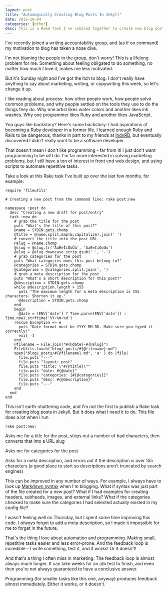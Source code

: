 ```yaml
---
layout: post
title: "Automagically Creating Blog Posts In Jekyll"
date: 2015-10-04
categories: [other]
desc: This is a Rake task I've cobbled together to create new blog posts using Jekyll.
---
```


I've recently joined a writing accountability group, and (as if on command) my motivation to blog has taken a nose dive.

I'm not blaming the people in the group, don't worry! This is a lifelong problem for me. Something about feeling obligated to do something, no matter how much I love it, makes me less motivated.

But it's Sunday night and I've got the itch to blog. I don't really have anything to say about marketing, writing, or copywriting this week, so let's change it up.

I like reading about process: how other people work, how people solve common problems, and why people settled on the tools they use to do the things they do. Why one artist likes water colors and another likes ink washes. Why one programmer likes Ruby and another likes JavaScript.

You guys like backstory? Here's some backstory: I had aspirations of becoming a Ruby developer in a former life. I learned enough Ruby and Rails to be dangerous, thanks in part to my friends at [IndyRB](http://indyrb.org/), but eventually discovered I didn't really want to be a software developer.

That doesn't mean I don't like programming - far from it! I just don't want programming to be *all* I do. I'm far more interested in solving marketing problems, but I still have a ton of interest in front end web design, and using scripts to automate repetitive tasks.

Take a look at this Rake task I've built up over the last few months, for example:

	require 'fileutils'

	# Creating a new post from the command line: rake post:new

	namespace :post do
	  desc "Creating a new draft for post/entry"
	  task :new do
	    # grab the title for the post
	    puts "What's the title of this post?"
	    @name = STDIN.gets.chomp
	    @title = @name.split.map(&:capitalize).join(' ')
	    # convert the title into the post URL
	    @slug = @name.chomp
	    @slug = @slug.tr('ÁáÉéÍíÓóÚú', 'AaEeIiOoUu')
	    @slug = @slug.downcase.strip.gsub(' ', '-')
	    # grab categories for the post
	    puts "What categories does this post belong to?"
	    @categories = STDIN.gets.chomp
	    @categories = @categories.split.join(', ')
	    # grab a meta description for the post
	    puts "What's a short description for this post?"
	    @description = STDIN.gets.chomp
	    while @description.length > 155
	      puts "The maximum length for a meta description is 155 characters. Shorten it up."
	      @description = STDIN.gets.chomp
	    end
	    begin
	      @date = (ENV['date'] ? Time.parse(ENV['date']) : Time.now).strftime('%Y-%m-%d')
	    rescue Exception => e
	      puts "Date format must be YYYY-MM-DD. Make sure you typed it correctly!"
	      exit -1
	    end
	    @filename = File.join("#{@date}-#{@slug}")
	    FileUtils.touch("blog/_posts/#{@filename}.md")
	    open("blog/_posts/#{@filename}.md", 'a' ) do |file|
	      file.puts "---"
	      file.puts "layout: post"
	      file.puts "title: \"#{@title}\""
	      file.puts "date: #{@date}"
	      file.puts "categories: [#{@categories}]"
	      file.puts "desc: #{@description}"
	      file.puts "---"
	    end
	  end
	end

This isn't earth-shattering code, and I'm not the first to publish a Rake task for creating blog posts in Jekyll. But it does what I need it to do. This file does a lot when I run

	rake post:new:

Asks me for a title for the post, strips out a number of bad characters, then converts that into a URL slug

Asks me for categories for the post

Asks for a meta description, and errors out if the description is over 155 characters (a good place to start so descriptions aren't truncated by search engines)

This can be improved in any number of ways. For example, I always have to look up [Markdown syntax](https://daringfireball.net/projects/markdown/) when I'm blogging. What if syntax was just part of the file created for a new post? What if I had examples for creating headers, subheads, images, and external links? What if the categories checked to make sure the categories I had selected actually existed in my config file?

I wasn't feeling well on Thursday, but I spent some time improving this code. I *always* forgot to add a meta description, so I made it impossible for me to forget in the future.

That's the thing I love about automation and programming. Making small, repetitive tasks easier and less error-prone. And the feedback loop is incredible - I write something, test it, and it works! Or it doesn't!

And that's a thing I often miss in marketing. The feedback loop is almost always much longer. It can take weeks for an a/b test to finish, and even then you're not always guaranteed to have a conclusive answer.

Programming (for smaller tasks like this one, anyway) produces feedback almost immediately. Either it works, or it doesn't.